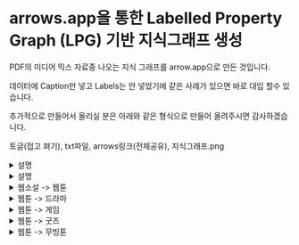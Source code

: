 # arrows.app을 통한 Labelled Property Graph (LPG) 기반 지식그래프 생성

PDF의 미디어 믹스 자료중 나오는 지식 그래프를 arrow.app으로 만든 것입니다.

데이터에 Caption만 넣고 Labels는 안 넣었기에 같은 사례가 있으면 바로 대입 할수 있습니다.


추가적으로 만들어서 올리실 분은 아래와 같은 형식으로 만들어 올려주시면 감사하겠습니다.

토글(접고 펴기), txt파일, arrows링크(전체공유), 지식그래프.png  

<details>
<summary>설명</summary>
<div markdown="1">  
  
  기존에 arrows.app을 사용한 자료(그림1)는 RDF형식에 가까운 형태로 표현되었습니다.  
  
  하지만 이는, arrow.app의 label,caption 기능을 효과적으로 사용하지 못하고,교수님께서 LPG방향으로 구현하는 것을 제안하셔서,  
  (그림2)와 같이 표현을 해보게되었습니다.  
  label를 분류 기준, caption을 인스턴스의 이름, properties는 세부적 사항이라고 생각하시면 구현 시에 편하실 것 같습니다.  
  
  (그림3)은 (그림2)를 바탕으로 실제사례를 반영한 것이며, 이 또한 구현 시에 참고하시면 도움이 될 것이라 생각합니다.  
  
  
![LPG양식](https://user-images.githubusercontent.com/100738390/163113634-30bcc1e2-e8cb-43b2-b594-49c54d606940.png)

</div>
</details>

<details>
<summary>설명</summary>
<div markdown="1">  
  
  기존에 arrows.app을 사용한 자료(그림1)는 RDF형식에 가까운 형태로 표현되었습니다.  
  
  하지만 이는, arrow.app의 label,caption 기능을 효과적으로 사용하지 못하고,교수님께서 LPG방향으로 구현하는 것을 제안하셔서,  
  (그림2)와 같이 표현을 해보게되었습니다.  
  label를 분류 기준, caption을 인스턴스의 이름, properties는 세부적 사항이라고 생각하시면 구현 시에 편하실 것 같습니다.  
  
  (그림3)은 (그림2)를 바탕으로 실제사례를 반영한 것이며, 이 또한 구현 시에 참고하시면 도움이 될 것이라 생각합니다.  
  
  
![LPG양식](https://user-images.githubusercontent.com/100738390/163113634-30bcc1e2-e8cb-43b2-b594-49c54d606940.png)

</div>
</details>

<details>
<summary>웹소설 -> 웹툰</summary>
<div markdown="1">       
웹소설 - 웹툰 txt파일 다운
[WebNovel-Webtoon.txt](https://github.com/chunsejin/web-media-mix/files/8465291/WebNovel-Webtoon.txt)
  
웹소설 - 웹툰 arrows.app 공유
https://drive.google.com/file/d/17X-8BmjjvgHodqZy2Cw3wBSL2S4UriTd/view?usp=sharing

  
![미디어믹스(웹소설_웹툰)](https://user-images.githubusercontent.com/101037541/163104660-2f362981-6bc0-4a40-b0dc-a711fad7c531.png)


</div>
</details>

<details>
<summary>웹툰 -> 드라마</summary>
<div markdown="1">       
웹툰 - 드라마 txt파일 다운
[Webtoon-Drama.txt](https://github.com/chunsejin/web-media-mix/files/8465290/Webtoon-Drama.txt)

웹툰 - 드라마 arrows.app 공유
https://drive.google.com/file/d/1TfmsZs-AOTU0DA03f4ieAg6xkCcjTn0y/view?usp=sharing
  
  
![미디어믹스(웹툰_드라마)](https://user-images.githubusercontent.com/101037541/163107629-eb5327db-0b09-4d87-a5fa-326822297242.png)


</div>
</details>

<details>
<summary>웹툰 -> 게임</summary>
<div markdown="1">       
웹툰 - 게임 txt파일 다운
[Webtoon-Game.txt](https://github.com/chunsejin/web-media-mix/files/8465398/Webtoon-Game.txt)

웹툰 - 게임 arrows.app 공유
https://drive.google.com/file/d/1eUre4ByCuqIaSj3OkpjtYRBarg6ZqaFj/view?usp=sharing

  ![미디어믹스(웹툰_게임)](https://user-images.githubusercontent.com/100738390/163105524-4a6c7023-984a-4ae2-897a-3d1d466f2da8.png)

</div>
</details>


<details>
<summary>웹툰 -> 굿즈</summary>
<div markdown="1">       
웹툰 - 굿즈 txt파일 다운
[Webtoon-goods.txt](https://github.com/chunsejin/web-media-mix/files/8465448/Webtoon-goods.txt)

웹툰 - 굿즈 arrows.app 공유
 https://drive.google.com/file/d/1c_0UGraFQZ3ghRTrp9fqKDK-kTqmYhiO/view?usp=sharing   
  
  ![미디어 믹스(웹툰_굿즈)](https://user-images.githubusercontent.com/100738479/163104251-1913cfdd-e9dd-4b47-b999-7cdf6fb9e9f8.png)



</div>
</details>

<details>
<summary>웹툰 -> 무빙툰</summary>
<div markdown="1">       
웹툰 - 무빙툰 txt파일 다운
[Webtoon-Moving.txt](https://github.com/chunsejin/web-media-mix/files/8465924/Webtoon-Moving.txt)
  
웹툰 - 무빙툰 arrows.app 공유
https://drive.google.com/file/d/1zhyrFpBZJlTQjO738tFO5NM05vXuATKO/view?usp=sharing

 ![미디어믹스(웹툰_무빙툰)](https://user-images.githubusercontent.com/100738731/163110253-98315c5b-b73a-4d49-835f-84e7b314057f.png)


</div>
</details>
